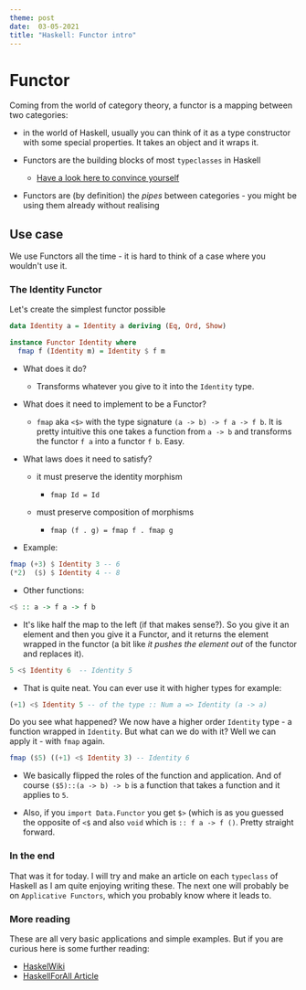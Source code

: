 ```yaml
---
theme: post
date:  03-05-2021
title: "Haskell: Functor intro"
---
```


# Functor

Coming from the world of category theory, a functor is a mapping between two
categories:

- in the world of Haskell, usually you can think of it as a type constructor
  with some special properties. It takes an object and it wraps it.
    
- Functors are the building blocks of most `typeclasses` in Haskell

  - [Have a look here to convince yourself](https://wiki.haskell.org/File:Typeclassopedia-diagram.png)


- Functors are (by definition) the *pipes* between categories - you might be
  using them already without realising


## Use case 

We use Functors all the time - it is hard to think of a case where you wouldn't
use it.


### The Identity Functor

Let's create the simplest functor possible

```haskell
data Identity a = Identity a deriving (Eq, Ord, Show)

instance Functor Identity where
  fmap f (Identity m) = Identity $ f m
```

- What does it do?

  - Transforms whatever you give to it into the  `Identity` type.
  

- What does it need to implement to be a Functor?

  - `fmap` aka `<$>` with the type signature `(a -> b) -> f a -> f b`. It is
    pretty intuitive this one takes a function from `a -> b` and transforms the
    functor `f a` into a functor `f b`. Easy.
    
- What laws does it need to satisfy?

  - it must preserve the identity morphism
  
    - `fmap Id = Id`
  
  - must preserve composition of morphisms 
   
    - `fmap (f . g) = fmap f . fmap g`

- Example:

```haskell
fmap (+3) $ Identity 3 -- 6
(*2)  ($) $ Identity 4 -- 8
```

- Other functions:

```haskell
<$ :: a -> f a -> f b
```

- It's like half the map to the left (if that makes sense?). So you give it an
  element and then you give it a Functor, and it returns the element wrapped in
  the functor (a bit like *it pushes the element out* of the functor and
  replaces it).

```haskell
5 <$ Identity 6  -- Identity 5
```

- That is quite neat. You can ever use it with higher types for example:

```haskell
(+1) <$ Identity 5 -- of the type :: Num a => Identity (a -> a)
```

Do you see what happened? We now have a higher order `Identity` type - a
function wrapped in `Identity`. But what can we do with it? Well we can apply
it - with `fmap` again.

```haskell
fmap ($5) ((+1) <$ Identity 3) -- Identity 6
```

- We basically flipped the roles of the function and application. And of course
  `($5)::(a -> b) -> b` is a function that takes a function and it applies
  to `5`.

- Also, if you `import Data.Functor` you get `$>` (which is as you guessed the
  opposite of `<$` and also `void` which is `:: f a -> f ()`. Pretty straight
  forward.


### In the end

That was it for today. I will try and make an article on each `typeclass` of
Haskell as I am quite enjoying writing these. The next one will probably be on
`Applicative Functors`, which you probably know where it leads to.


### More reading 

These are all very basic applications and simple examples. But if you are
curious here is some further reading:

- [HaskelWiki](https://wiki.haskell.org/Functor)
- [HaskellForAll Article](https://www.haskellforall.com/2012/09/the-functor-design-pattern.html)



